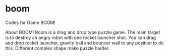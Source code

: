 # boom
Codes for Game BOOM!

About BOOM!
Boom is a drag and drop type puzzle game. The main target is to destroy an angry robot with one rocket launcher shot. You can drag and drop rocket launcher, gravity ball and bouncer wall to any position to do this. Different complex shape make puzzle harder. 
